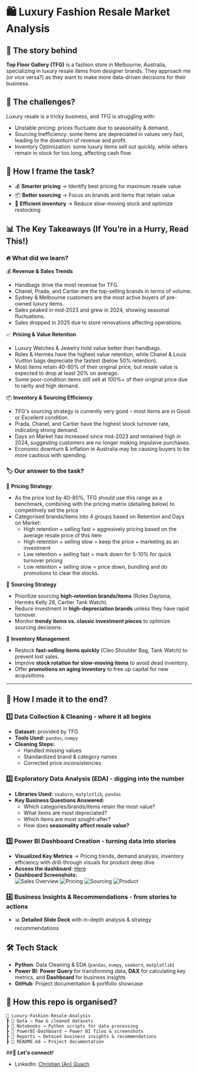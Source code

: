# 🛍️ Luxury Fashion Resale Market Analysis  

## 📌 The story behind
**Top Floor Gallery (TFG)** is a fashion store in Melbourne, Australia, specializing in luxury resale items from designer brands. They approach me (or vice versa?) as they want to make more data-driven decisions for their business.   

## 🚨 The challenges?
Luxury resale is a tricky business, and TFG is struggling with:
- Unstable pricing: prices fluctuate due to seasonality & demand.
- Sourcing Inefficiency: some items are depreciated in values very fast, leading to the downturn of revenue and profit.
- Inventory Optimization: some luxury items sell out quickly, while others remain in stock for too long, affecting cash flow.

## 🎯 How I frame the task?   
- 💰 **Smarter pricing** → Identify best pricing for maximum resale value  
- 📦 **Better sourcing** → Focus on brands and items that retain value  
- 🔄 **Efficient inventory** → Reduce slow-moving stock and optimize restocking  

## 📊 **The Key Takeaways (If You’re in a Hurry, Read This!)**  

### 🔥 **What did we learn?**
💰 **Revenue & Sales Trends**
- Handbags drive the most revenue for TFG.
- Chanel, Prada, and Cartier are the top-selling brands in terms of volume.
- Sydney & Melbourne customers are the most active buyers of pre-owned luxury items.
- Sales peaked in mid-2023 and grew in 2024, showing seasonal fluctuations.
- Sales dropped in 2025 due to store renovations affecting operations.

📈 **Pricing & Value Retention**
- Luxury Watches & Jewelry hold value better than handbags.
- Rolex & Hermès have the highest value retention, while Chanel & Louis Vuitton bags depreciate the fastest (below 50% retention).
- Most items retain 40-80% of their original price, but resale value is expected to drop at least 20% on average.
- Some poor-condition items still sell at 100%+ of their original price due to rarity and high demand.

📦 **Inventory & Sourcing Efficiency**
- TFG's sourcing strategy is currently very good – most items are in Good or Excellent condition.
- Prada, Chanel, and Cartier have the highest stock turnover rate, indicating strong demand.
- Days on Market has increased since mid-2023 and remained high in 2024, suggesting customers are no longer making impulsive purchases.
- Economic downturn & inflation in Australia may be causing buyers to be more cautious with spending.

### 🏷 **Our answer to the task?**
📌 **Pricing Strategy**:  
- As the price lost by 40-80%, TFG should use this range as a benchmark, combining with the pricing matrix (detailing below) to competitvely set the price
- Categorised brands/items into 4 groups based on Retention and Days on Market:
  - High retention + selling fast = aggresively pricing based on the average resale price of this item
  - High retention + selling slow = keep the price + marketing as an investment 
  - Low retention + selling fast = mark down for 5-10% for quick turnover pricing
  - Low retention + selling slow = price down, bundling and do promotions to clear the stocks.
  
📌 **Sourcing Strategy**  
- Prioritize sourcing **high-retention brands/items** (Rolex Daytona, Hermès Kelly 28, Cartier Tank Watch).  
- Reduce investment in **high-depreciation brands** unless they have rapid turnover.  
- Monitor **trendy items vs. classic investment pieces** to optimize sourcing decisions.

📌 **Inventory Management**  
- Restock **fast-selling items quickly** (Cleo Shoulder Bag, Tank Watch) to prevent lost sales.  
- Improve **stock rotation for slow-moving items** to avoid dead inventory.  
- Offer **promotions on aging inventory** to free up capital for new acquisitions.  
---

## 🔄 **How I made it to the end?**  
### **1️⃣ Data Collection & Cleaning - where it all begins**  
- **Dataset:** provided by TFG  
- **Tools Used:** `pandas`, `numpy`  
- **Cleaning Steps:**
  - Handled missing values  
  - Standardized brand & category names  
  - Corrected price inconsistencies  

### **2️⃣ Exploratory Data Analysis (EDA) - digging into the number**
- **Libraries Used:** `seaborn`, `matplotlib`, `pandas`
- **Key Business Questions Answered:**  
  - Which categories/brands/items retain the most value?  
  - What items are most depreciated?  
  - Which items are most sought-after?  
  - How does **seasonality affect resale value?**  

### **3️⃣ Power BI Dashboard Creation - turning data into stories**  
- **Visualized Key Metrics** → Pricing trends, demand analysis, inventory efficiency with drill-through visuals for product deep dive 
- **Access the dashboard**: [Here](https://app.powerbi.com/groups/me/reports/8df73c18-f453-41e4-8cef-dbc973ef690b?ctid=9aee26d8-97c2-4fad-8900-96735f6dc73f&pbi_source=linkShare) 
- **Dashboard Screenshots:**  
![Sales Overview](PowerBI-dashboard/TFG_Overview.png)
![Pricing](PowerBI-dashboard/TFG_Pricing.png)
![Sourcing](PowerBI-dashboard/TFG_Sourcing.png)
![Product](PowerBI-dashboard/TFG_ProductDeepDive.png)

### **4️⃣ Business Insights & Recommendations - from stories to actions**  
- 📊 **Detailed Slide Deck** with in-depth analysis & strategy recommendations  

## **🛠️ Tech Stack**  
- **Python**: Data Cleaning & EDA (`pandas`, `numpy`, `seaborn`, `matplotlib`)  
- **Power BI**: **Power Query** for transforming data, **DAX** for calculating key metrics, and **Dashboard** for business insights  
- **GitHub**: Project documentation & portfolio showcase  

## **📂 How this repo is organised?**  
```
📂 Luxury-Fashion-Resale-Analysis
┣ 📂 Data → Raw & cleaned datasets
┣ 📂 Notebooks → Python scripts for data processing
┣ 📂 PowerBI-Dashboard → Power BI files & screenshots
┣ 📂 Reports → Detaied business insights & recommendations
┣ 📜 README.md → Project documentation
```

##📩 **Let's connect!**
- LinkedIn: [Christian (An) Quach](linkedin.com/in/anquach01)
